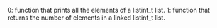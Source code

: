 0: function that prints all the elements of a listint_t list.
1: function that returns the number of elements in a linked listint_t list.
